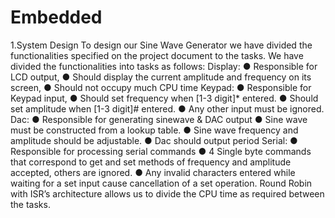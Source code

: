 # Embedded

1.System Design
To design our Sine Wave Generator we have divided the functionalities
specified on the project document to the tasks. We have divided the functionalities
into tasks as follows:
Display:
● Responsible for LCD output,
● Should display the current amplitude and frequency on its screen,
● Should not occupy much CPU time
Keypad:
● Responsible for Keypad input,
● Should set frequency when [1-3 digit]* entered.
● Should set amplitude when [1-3 digit]# entered.
● Any other input must be ignored.
Dac:
● Responsible for generating sinewave & DAC output
● Sine wave must be constructed from a lookup table.
● Sine wave frequency and amplitude should be adjustable.
● Dac should output period
Serial:
● Responsible for processing serial commands
● 4 Single byte commands that correspond to get and set methods of
frequency and amplitude accepted, others are ignored.
● Any invalid characters entered while waiting for a set input cause
cancellation of a set operation.
Round Robin with ISR’s architecture allows us to divide the CPU time as
required between the tasks.
